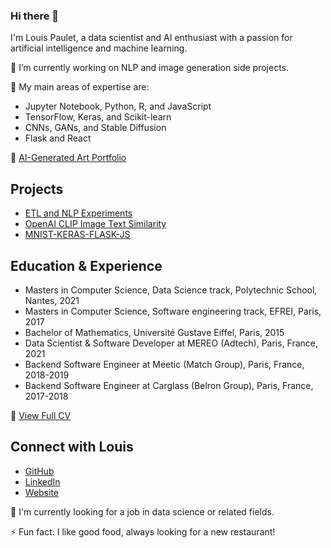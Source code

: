 ### Hi there 👋

I'm Louis Paulet, a data scientist and AI enthusiast with a passion for artificial intelligence and machine learning.

🔭 I’m currently working on NLP and image generation side projects.

🌱 My main areas of expertise are:

* Jupyter Notebook, Python, R, and JavaScript
* TensorFlow, Keras, and Scikit-learn
* CNNs, GANs, and Stable Diffusion
* Flask and React

🎨 [AI-Generated Art Portfolio](https://the_french_artist.artstation.com/)

## Projects

* [ETL and NLP Experiments](https://github.com/louispaulet/ETL_tests)
* [OpenAI CLIP Image Text Similarity](https://github.com/louispaulet/OpenAI_CLIP-REACT-FLASK)
* [MNIST-KERAS-FLASK-JS](https://github.com/louispaulet/MNIST-KERAS-FLASK-JS)

## Education & Experience

* Masters in Computer Science, Data Science track, Polytechnic School, Nantes, 2021
* Masters in Computer Science, Software engineering track, EFREI, Paris, 2017
* Bachelor of Mathematics, Université Gustave Eiffel, Paris, 2015
* Data Scientist & Software Developer at MEREO (Adtech), Paris, France, 2021
* Backend Software Engineer at Meetic (Match Group), Paris, France, 2018-2019
* Backend Software Engineer at Carglass (Belron Group), Paris, France, 2017-2018

📄 [View Full CV](https://example.com/louis_paulet_cv.pdf)

## Connect with Louis

* [GitHub](https://github.com/louispaulet)
* [LinkedIn](https://www.linkedin.com/in/louispaulet)
* [Website](https://louispaulet.github.io/)

💼 I'm currently looking for a job in data science or related fields.

⚡ Fun fact: I like good food, always looking for a new restaurant!  
